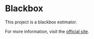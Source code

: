 # Blackbox

This project is a blackbox estimator.

For more information, visit the [official site](https://blackboxestimator.com).